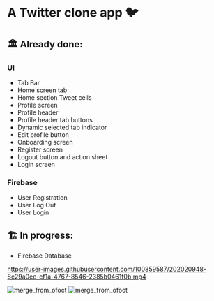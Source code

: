 # A Twitter clone app 🐦

## 🏛️ Already done:

### UI 
- Tab Bar
- Home screen tab
- Home section Tweet cells
- Profile screen
- Profile header
- Profile header tab buttons
- Dynamic selected tab indicator
- Edit profile button
- Onboarding screen
- Register screen
- Logout button and action sheet
- Login screen

### Firebase
- User Registration
- User Log Out
- User Login

## 🏗️ In progress:
- Firebase Database

https://user-images.githubusercontent.com/100859587/202020948-8c29a0ee-cf1a-4767-8546-2385b0461f0b.mp4

![merge_from_ofoct](https://user-images.githubusercontent.com/100859587/202021087-2f02ad6a-0c57-4346-8f1d-f0e70c054431.jpg)
![merge_from_ofoct](https://user-images.githubusercontent.com/100859587/202538663-ee6d4f41-c9ce-4251-8349-841e1c1c18ba.jpg)



